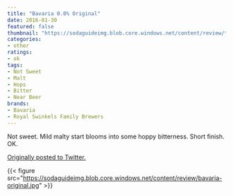 ```yaml
---
title: "Bavaria 0.0% Original"
date: 2016-01-30
featured: false
thumbnail: "https://sodaguideimg.blob.core.windows.net/content/review/thumbs/bavaria-original.jpg"
categories:
- other
ratings:
- ok
tags:
- Not Sweet
- Malt
- Hops
- Bitter
- Near Beer
brands:
- Bavaria
- Royal Swinkels Family Brewers
---
```


Not sweet. Mild malty start blooms into some hoppy bitterness. Short finish. OK.

[Originally posted to Twitter.](https://twitter.com/Cavorter/status/693527972217692160)

{{< figure src="https://sodaguideimg.blob.core.windows.net/content/review/bavaria-original.jpg" >}}

